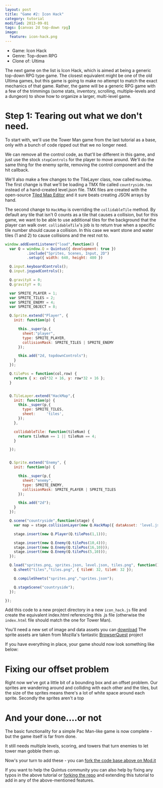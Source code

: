 ```yaml
---
layout: post
title: "Game #2: Icon Hack"
category: tutorial
modified: 2013-09-01
tags: [canvas 2d top-down rpg]
image:
  feature: icon-hack.png
---
```


* Game: Icon Hack
* Genre: Top-down RPG
* Clone of: Ultima

The next game on the list is Icon Hack, which is aimed at being a generic top-down RPG type game. The closest equivalent might be one of the old Ultima games, but this game is going to make no attempt to match the exact mechanics of that game. Rather, the game will be a generic RPG game with a few of the trimmings (some stats, inventory, scrolling, multiple-levels and a dungeon) to show how to organize a larger, multi-level game.

Step 1: Tearing out what we don't need.
=======================================

To start with, we'll use the Tower Man game from the last tutorial as a base, only with a bunch of code ripped out that we no longer need.

We can remove all the control code, as that'll be different in this game, and just use the stock `stepControls` for the player to move around. We'll do the same thing for the enemy sprite, removing the control component and the hit callback.

We'll also make a few changes to the TileLayer class, now called `HackMap`. The first change is that we'll be loading a TMX file called `countryside.tmx` instead of a hand-created level.json file. TMX files are created with the open-source [Tiled Map Editor](http://www.mapeditor.org/) and it sure beats creating JSON arrays by hand. 

The second change to `HackMap` is overriding the `collidableTile` method. By default any tile that isn't 0 counts as a tile that causes a collision, but for this game, we want to be able to use additional tiles for the background that the player can walk over. `collidableTile`'s job is to return true when a specific tile number should cause a collision. In this case we want stone and water tiles (1 and 2) to cause collisions and the rest not to.


```javascript
window.addEventListener("load",function() {
  var Q = window.Q = Quintus({ development: true })
          .include("Sprites, Scenes, Input, 2D")
          .setup({ width: 640, height: 480 })

  Q.input.keyboardControls();
  Q.input.joypadControls();

  Q.gravityX = 0;
  Q.gravityY = 0;

  var SPRITE_PLAYER = 1;
  var SPRITE_TILES = 2;
  var SPRITE_ENEMY = 4;
  var SPRITE_OBJECT = 8;

  Q.Sprite.extend("Player", {
    init: function(p) {

      this._super(p,{
        sheet:"player",
        type: SPRITE_PLAYER,
        collisionMask: SPRITE_TILES | SPRITE_ENEMY
      });

      this.add("2d, topdownControls");
    }
  });

  Q.tilePos = function(col,row) {
    return { x: col*32 + 16, y: row*32 + 16 };
  }


  Q.TileLayer.extend("HackMap",{
    init: function(p) {
      this._super(p,{
        type: SPRITE_TILES,
        sheet:     'tiles',
      });
    },

    collidableTile: function(tileNum) {
      return tileNum == 1 || tileNum == 4;
    }

  });


  Q.Sprite.extend("Enemy", {
    init: function(p) {

      this._super(p,{
        sheet:"enemy",
        type: SPRITE_ENEMY,
        collisionMask: SPRITE_PLAYER | SPRITE_TILES
      });

      this.add("2d");
    }
  });

  Q.scene("countryside",function(stage) {
    var map = stage.collisionLayer(new Q.HackMap({ dataAsset: 'level.json' }));

    stage.insert(new Q.Player(Q.tilePos(1,1)));

    stage.insert(new Q.Enemy(Q.tilePos(10,4)));
    stage.insert(new Q.Enemy(Q.tilePos(16,10)));
    stage.insert(new Q.Enemy(Q.tilePos(5,10)));
  });

  Q.load("sprites.png, sprites.json, level.json, tiles.png", function() {
    Q.sheet("tiles","tiles.png", { tileW: 32, tileH: 32 });

    Q.compileSheets("sprites.png","sprites.json");

    Q.stageScene("countryside");
  });

});
```

Add this code to a new project directory in a new `icon_hack.js` file and create the equivalent index.html referencing this .js file (otherwise the `index.html` file should match the one for Tower Man).

You'll need a new set of image and data assets you can [download](tester.zip) The sprite assets are taken from Mozilla's fantastic [BrowserQuest](https://github.com/mozilla/BrowserQuest) project

If you have everything in place, your game should now look something like below:

<div class='example-loader fixed' data-src='/icon_hack/index1.html'></div>

Fixing our offset problem
=========================

Right now we've got a little bit of a bounding box and an offset problem. Our sprites are wandering around and colliding with each other and the tiles, but the size of the sprites means there's a lot of white space around each sprite. Secondly the sprites aren't a top  


And your done....or not
=======================

The basic functionality for a simple Pac Man-like game is now complete - but the game itself is far from done.

It still needs multiple levels, scoring, and towers that turn enemies to let tower man gobble them up.

Now's your turn to add these - you can [fork the code base above on Mod.it](https://mod.it/ufciftb5/dev)

If you want to help the Quintus community you can also help by fixing any typos in the above tutorial or [forking the repo](https://github.com/cykod/HTML5GameTutorial) and extending this tutorial to add in any of the above-mentioned features.


